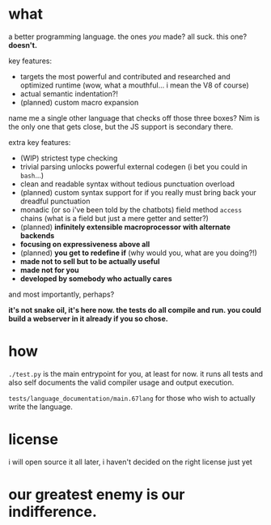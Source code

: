 # what

a better programming language. the ones *you* made? all suck. this one? **doesn't.**

key features:
- targets the most powerful and contributed and researched and optimized runtime (wow, what a mouthful... i mean the V8 of course)
- actual semantic indentation?!
- (planned) custom macro expansion

name me a single other language that checks off those three boxes? Nim is the only one that gets close, but the JS support is secondary there.

extra key features:
- (WIP) strictest type checking
- trivial parsing unlocks powerful external codegen (i bet you could in `bash`...)
- clean and readable syntax without tedious punctuation overload
- (planned) custom syntax support for if you really must bring back your dreadful punctuation
- monadic (or so i've been told by the chatbots) field method `access` chains (what is a field but just a mere getter and setter?)
- (planned) **infinitely extensible macroprocessor with alternate backends**
- **focusing on expressiveness above all**
- (planned) **you get to redefine if** (why would you, what are you doing?!)
- **made not to sell but to be actually useful**
- **made not for you**
- **developed by somebody who actually cares**

and most importantly, perhaps?

**it's not snake oil, it's here now. the tests do all compile and run. you could build a webserver in it already if you so chose.**

# how

`./test.py` is the main entrypoint for you, at least for now. it runs all tests and also self documents the valid compiler usage and output execution.

`tests/language_documentation/main.67lang` for those who wish to actually write the language.

# license

i will open source it all later, i haven't decided on the right license just yet

# our greatest enemy is our indifference.
